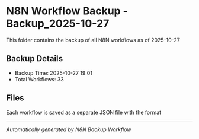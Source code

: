# N8N Workflow Backup -Backup_2025-10-27

This folder contains the backup of all N8N workflows as of 2025-10-27

## Backup Details
- Backup Time: 2025-10-27 19:01
- Total Workflows: 33

## Files
Each workflow is saved as a separate JSON file with the format

---
*Automatically generated by N8N Backup Workflow*